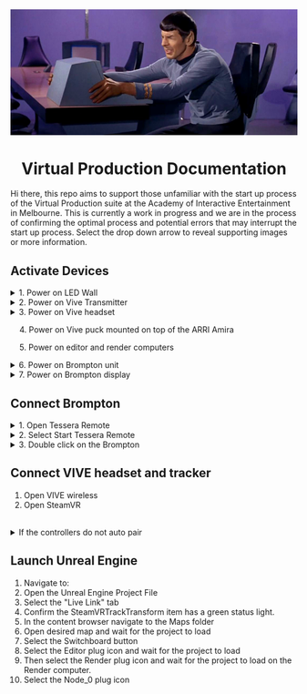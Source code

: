 <div align="center">
<img src="/img/StartPlease.png" alt="Spock from the original Star Trek grabs a small computer monitor in frustration"/>
</div>
<h1 align="center">Virtual Production Documentation</h1>
<p>Hi there, this repo aims to support those unfamiliar with the start up process of the Virtual Production suite at the Academy of Interactive Entertainment in Melbourne. This is currently a work in progress and we are in the process of confirming the optimal process and potential errors that may interrupt the start up process. Select the drop down arrow to reveal supporting images or more information.</p>

## Activate Devices

<details>
  <summary>1. Power on LED Wall</summary>
  <p>This plug outlet is on the wall opposite to the computers. Turn on both power switches.</p>
  <img src="/img/1-1-power-led.png" alt="A wall power outlet with two black plugs connected"/>
</details>
<details>
<summary>2. Power on Vive Transmitter</summary>
  <p>Press the button on top of the transmitter.</p>
  <img src="/img/1-2-power-vr.png" alt="The Vive Transmitter">
</details>
<details>
<summary>3. Power on Vive headset</summary>
  <p>Press the button in the centre of the headset.</p>
  <img src="/img/1-3-power-headset.png" alt="The Vive Headset">
</details>
<p>&nbsp;&nbsp;&nbsp;&nbsp;4. Power on Vive puck mounted on top of the ARRI Amira</p>
<p>&nbsp;&nbsp;&nbsp;&nbsp;5. Power on editor and render computers</p>
<details>
<summary>6. Power on Brompton unit</summary>
  <p>Flick the switch underneathe the power input cord.</p>
  <img src="/img/1-5-power-brompton.png" alt="Hi">
</details>
<details>
<summary>7. Power on Brompton display</summary>

</details>

## Connect Brompton

<details>
  <summary>1. Open Tessera Remote</summary>
  <p></p>
  <img src="/img/2-1-Tessera.gif" alt=""/>
</details>
<details>
  <summary>2. Select Start Tessera Remote</summary>
  <p></p>
  <img src="/img/2-2-Tessera.gif" alt=""/>
</details>
<details>
  <summary>3. Double click on the Brompton</summary>
  <p></p>
  <img src="/img/2-3-Tessera.gif" alt=""/>
</details>

## Connect VIVE headset and tracker

1. Open VIVE wireless
2. Open SteamVR
<br>
<details>
<summary>If the controllers do not auto pair</summary>
<br>
<p>&nbsp;&nbsp;&nbsp;&nbsp;1. Select "I want to pair a different type of controller"</p>
<p>&nbsp;&nbsp;&nbsp;&nbsp;2. Select HTC Vive Tracker</p>
</details>

## Launch Unreal Engine

1. Navigate to:
2. Open the Unreal Engine Project File
3. Select the "Live Link" tab
4. Confirm the SteamVRTrackTransform item has a green status light.
5. In the content browser navigate to the Maps folder
6. Open desired map and wait for the project to load
7. Select the Switchboard button
8. Select the Editor plug icon and wait for the project to load
9. Then select the Render plug icon and wait for the project to load on the Render computer.
10. Select the Node_0 plug icon
